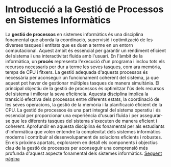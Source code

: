 # Introducció a la Gestió de Processos en Sistemes Informàtics
La **gestió de processos** en sistemes informàtics és una disciplina fonamental que aborda la coordinació, supervisió i optimització de les diverses tasques i entitats que es duen a terme en un entorn computacional. Aquest àmbit és essencial per garantir un rendiment eficient del sistema i una interactivitat fluida amb l'usuari.
En l'àmbit de la informàtica, un **procés** representa l'execució d'un programa i inclou tots els recursos necessaris per dur a terme les seves tasques, com ara memòria, temps de CPU i fitxers. La gestió adequada d'aquests processos és necessària per aconseguir un funcionament coherent del sistema, ja que aquest pot haver de gestionar múltiples tasques de manera simultània.
El principal objectiu de la gestió de processos és optimitzar l'ús dels recursos del sistema i millorar la seva eficiència. Aquesta disciplina implica la transició efectiva dels processos entre diferents estats, la coordinació de les seves operacions, la gestió de la memòria i la planificació eficient de la CPU.
La gestió de processos és una part integral del sistema operatiu i és essencial per proporcionar una experiència d'usuari fluïda i per assegurar-se que les diferents tasques del sistema s'executen de manera eficient i coherent. Aprofundir en aquesta disciplina és fonamental per als estudiants d'informàtica que volen entendre la complexitat dels sistemes informàtics moderns i contribuir al desenvolupament de solucions eficients i robustes. En els pròxims apartats, explorarem en detall els components i objectius clau de la gestió de processos per aconseguir una comprensió més profunda d'aquest aspecte fonamental dels sistemes informàtics.
[Seguent pàgina](Objectius.md)